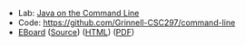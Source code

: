 * Lab: [Java on the Command Line](../labs/command-line.html)
* Code: <https://github.com/Grinnell-CSC297/command-line>
* [EBoard](../eboards/53.md) 
  ([Source](../eboards/53.html))
  ([HTML](../eboards/53.html))
  ([PDF](../eboards/53.pdf))
